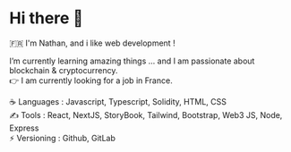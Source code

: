 
# Hi there 👋 

🇫🇷 I'm Nathan, and i like web development !

I’m currently learning amazing things ... and I am passionate about blockchain & cryptocurrency.      
👉 I am currently looking for a job in France.

☕️ Languages : Javascript, Typescript, Solidity, HTML, CSS     
✍️ Tools : React, NextJS, StoryBook, Tailwind, Bootstrap, Web3 JS, Node, Express   
⚡ Versioning : Github, GitLab

<!--
**GenesisBlock2140/GenesisBlock2140** is a ✨ _special_ ✨ repository because its `README.md` (this file) appears on your GitHub profile.

Here are some ideas to get you started:

- 🔭 I’m currently working on ...
- 🌱 I’m currently learning ...
- 👯 I’m looking to collaborate on ...
- 🤔 I’m looking for help with ...
- 💬 Ask me about ...
- 📫 How to reach me: ...
- 😄 Pronouns: ...
- ⚡ Fun fact: ...
-->
